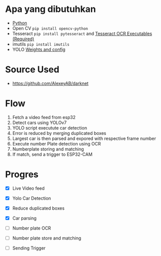 # Apa yang dibutuhkan

- [Python](https://www.python.org/downloads/)
- Open CV `pip install opencv-python`
- Tesseract `pip install pytesseract` and [Tesseract OCR Executables (Required)](https://tesseract-ocr.github.io/tessdoc/Downloads.html
)
- imutils `pip install imutils`
- YOLO [Weights and config](https://github.com/pjreddie/darknet/issues/2557)


# Source Used
- https://github.com/AlexeyAB/darknet

# Flow
1. Fetch a video feed from esp32
2. Detect cars using YOLOv7
3. YOLO script executute car detection
4. Error is reduced by merging duplicated boxes
5. Largest car is then parsed and expored with respective frame number
6. Execute number Plate detection using OCR
7. Numberplate storing and matching
8. If match, send a trigger to ESP32-CAM

# Progres

- [x] Live Video feed
- [x] Yolo Car Detection
- [x] Reduce duplicated boxes
- [x] Car parsing
- [ ] Number plate OCR
- [ ] Number plate store and matching
- [ ] Sending Trigger

